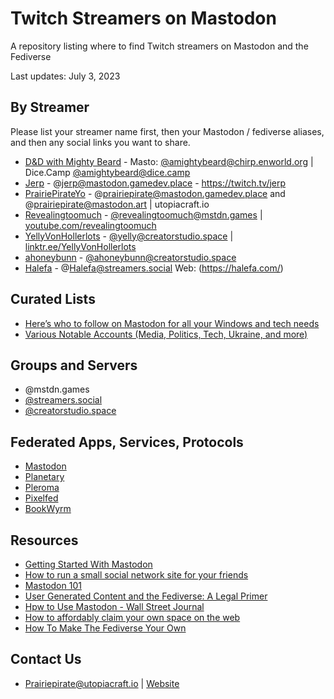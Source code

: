 # Twitch Streamers on Mastodon
A repository listing where to find Twitch streamers on Mastodon and the Fediverse

Last updates: July 3, 2023

## By Streamer

Please list your streamer name first, then your Mastodon / fediverse aliases, and then any social links you want to share.

* [D&D with Mighty Beard](https://youtube.com/@MightyBeard) - Masto: [@amightybeard@chirp.enworld.org](https://mastodon.gamedev.place/@amightybeard@chirp.enworld.org) | Dice.Camp [@amightybeard@dice.camp](https://dice.camp/@amightybeard)
* [Jerp](https://twitch.tv/jerp) - @jerp@mastodon.gamedev.place - https://twitch.tv/jerp
* [PrairiePirateYo](https://www.twitch.tv/PrairiePirateYo) - @prairiepirate@mastodon.gamedev.place and @prairiepirate@mastodon.art | utopiacraft.io
* [Revealingtoomuch](https://twitch.tv/revealingtoomuch) - [@revealingtoomuch@mstdn.games](https://mastodon.gamedev.place/@revealingtoomuch@mstdn.games) | [youtube.com/revealingtoomuch](https://youtube.com/revealingtoomuch)
* [YellyVonHollerlots](https://www.twitch.tv/yellyvonhollerlots) - [@yelly@creatorstudio.space](https://creatorstudio.space/@yelly) | [linktr.ee/YellyVonHollerlots](https://linktr.ee/YellyVonHollerlots)
* [ahoneybunn](https://www.twitch.tv/ahoneybunn) - [@ahoneybunn@creatorstudio.space](https://creatorstudio.space/@ahoneybunn)
* [Halefa](https://twitch.tv/halefa) - @Halefa@streamers.social Web: (https://halefa.com/)

  
## Curated Lists
* [Here’s who to follow on Mastodon for all your Windows and tech needs](https://www.windowscentral.com/software-apps/heres-who-to-follow-on-mastodon-for-all-your-windows-and-tech-needs)
* [Various Notable Accounts (Media, Politics, Tech, Ukraine, and more)](https://docs.google.com/spreadsheets/d/1XpBPzCFf0kI6aLnYyNPC74SJqI2SXg664sR3XrWDnfU/htmlview?usp=sharing)

## Groups and Servers
* @mstdn.games
* [@streamers.social](https://streamers.social/explore)
* [@creatorstudio.space](https://creatorstudio.space/explore)

## Federated Apps, Services, Protocols

* [Mastodon](https://joinmastodon.org/)
* [Planetary](https://www.planetary.social/)
* [Pleroma](https://pleroma.social/)
* [Pixelfed](https://pixelfed.de/)
* [BookWyrm](https://joinbookwyrm.com/)

## Resources
* [Getting Started With Mastodon](https://kevquirk.com/getting-started-with-mastodon/)
* [How to run a small social network site for your friends](https://runyourown.social/)
* [Mastodon 101](https://amandaquraishi.com/2022/11/10/mastodon-101/)
* [User Generated Content and the Fediverse: A Legal Primer](https://www.eff.org/deeplinks/2022/12/user-generated-content-and-fediverse-legal-primer)
* [Hpw to Use Mastodon - Wall Street Journal](https://www.wsj.com/story/how-to-use-mastodon-the-social-media-platform-blocked-by-elon-musks-twitter-7751455f)
* [How to affordably claim your own space on the web](https://itch.io/blog/452289/how-to-affordably-claim-your-own-space-on-the-web)
* [How To Make The Fediverse Your Own](https://wiki.social.coop/How-to-make-the-fediverse-your-own.html)

## Contact Us

* Prairiepirate@utopiacraft.io | [Website](https://utopiacraft.io/contact-pirate/)
